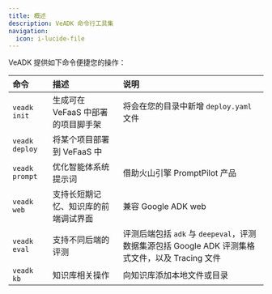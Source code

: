 ```yaml
---
title: 概述
description: VeADK 命令行工具集
navigation:
  icon: i-lucide-file
---
```


VeADK 提供如下命令便捷您的操作：

| 命令 | 描述 | 说明 |
| :-- | :-- | :-- |
| `veadk init` | 生成可在 VeFaaS 中部署的项目脚手架 | 将会在您的目录中新增 `deploy.yaml` 文件 |
| `veadk deploy` | 将某个项目部署到 VeFaaS 中 | |
| `veadk prompt` | 优化智能体系统提示词 | 借助火山引擎 PromptPilot 产品 |
| `veadk web` | 支持长短期记忆、知识库的前端调试界面 | 兼容 Google ADK web |
| `veadk eval` | 支持不同后端的评测 | 评测后端包括 `adk` 与 `deepeval`，评测数据集源包括 Google ADK 评测集格式文件，以及 Tracing 文件 |
| `veadk kb` | 知识库相关操作 | 向知识库添加本地文件或目录 |
